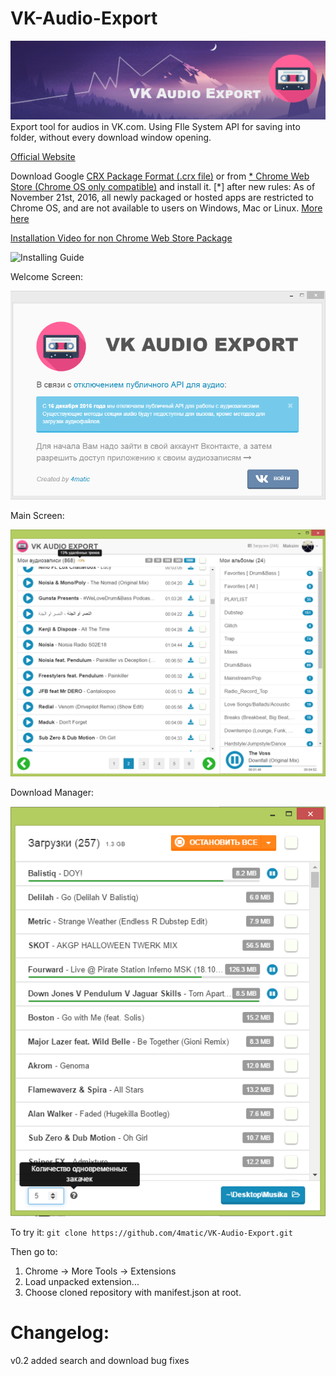 # VK-Audio-Export
![Welcome Screen](https://raw.githubusercontent.com/4matic/VK-Audio-Export/master/docs/img/group_cover.png)
Export tool for audios in VK.com. Using FIle System API for saving into folder, without every download window opening.

[Official Website](https://4matic.github.io/VK-Audio-Export/)

Download Google [CRX Package Format (.crx file)](https://github.com/4matic/VK-Audio-Export/blob/master/dist/VK-Audio-Export.crx?raw=true) or from [* Chrome Web Store (Chrome OS only compatible)](https://chrome.google.com/webstore/detail/vk-audio-export/haplpkjgigjbejbjgeiakeahglbkgejf) and install it.
[*] after new rules: As of November 21st, 2016, all newly packaged or hosted apps are restricted to Chrome OS, and are not available to users on Windows, Mac or Linux. [More here](https://blog.chromium.org/2016/08/from-chrome-apps-to-web.html)

[Installation Video for non Chrome Web Store Package](https://4matic.github.io/VK-Audio-Export/docs/app_install_manual.webm)

![Installing Guide](https://github.com/4matic/VK-Audio-Export/raw/gh-pages/docs/download_tracks_new.gif)

Welcome Screen:

![Welcome Screen](https://raw.githubusercontent.com/4matic/VK-Audio-Export/master/docs/img/welcome.PNG)


Main Screen:

![Main Screen](https://raw.githubusercontent.com/4matic/VK-Audio-Export/master/docs/img/mainWindow.png)


Download Manager:

![Download Screen](https://raw.githubusercontent.com/4matic/VK-Audio-Export/master/docs/img/downloadWindow.png)


To try it:
`git clone https://github.com/4matic/VK-Audio-Export.git`

Then go to:

1. Chrome -> More Tools -> Extensions
2. Load unpacked extension...
3. Choose cloned repository with manifest.json at root.

# Changelog:
v0.2 added search and download bug fixes


